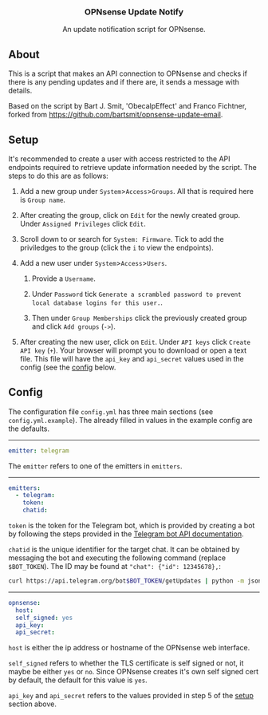 <div align="center">
<p align="center">
  <p align="center">
    <h3 align="center">OPNsense Update Notify</h3>
    <p align="center">
      An update notification script for OPNsense.
    </p>
  </p>
</p>
</div>

## About

This is a script that makes an API connection to OPNsense and checks if there is any pending updates and if there are, it sends a message with details.

Based on the script by Bart J. Smit, 'ObecalpEffect' and Franco Fichtner, forked from https://github.com/bartsmit/opnsense-update-email.

## Setup

It's recommended to create a user with access restricted to the API endpoints required to retrieve update information needed by the script. The steps to do this are as follows:

1. Add a new group under `System`>`Access`>`Groups`. All that is required here is `Group name`.

2. After creating the group, click on `Edit` for the newly created group. Under `Assigned Privileges` click `Edit`.

3. Scroll down to or search for `System: Firmware`. Tick to add the priviledges to the group (click the `i` to view the endpoints).

4. Add a new user under `System`>`Access`>`Users`. 

    1. Provide a `Username`. 

    2. Under `Password` tick `Generate a scrambled password to prevent local database logins for this user.`. 

    3. Then under `Group Memberships` click the previously created group and click `Add groups` (`->`).

5. After creating the new user, click on `Edit`. Under `API keys` click `Create API key` (`+`). Your browser will prompt you to download or open a text file. This file will have the `api_key` and `api_secret` values used in the config (see the [config](#config) below.

## Config

The configuration file `config.yml` has three main sections (see `config.yml.example`). The already filled in values in the example config are the defaults.

---

```yaml
emitter: telegram
```

The `emitter` refers to one of the emitters in `emitters`. 

---

```yaml
emitters:
  - telegram:
    token:
    chatid:
```

`token` is the token for the Telegram bot, which is provided by creating a bot by following the steps provided in the [Telegram bot API documentation](https://core.telegram.org/bots#3-how-do-i-create-a-bot).

`chatid` is the unique identifier for the target chat. It can be obtained by messaging the bot and executing the following command (replace `$BOT_TOKEN`). The ID may be found at `"chat": {"id": 12345678},`:

```sh
curl https://api.telegram.org/bot$BOT_TOKEN/getUpdates | python -m json.tool
```

---

```yaml
opnsense:
  host:
  self_signed: yes
  api_key:
  api_secret:
```

`host` is either the ip address or hostname of the OPNsense web interface.

`self_signed` refers to whether the TLS certificate is self signed or not, it maybe be either `yes` or `no`. Since OPNsense creates it's own self signed cert by default, the default for this value is `yes`.

`api_key` and `api_secret` refers to the values provided in step 5 of the [setup](#setup) section above.
